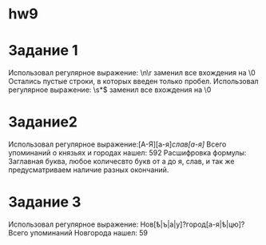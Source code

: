 # hw9

# Задание 1
Использовал регулярное выражение: \n\r заменил все вхождения на \0
Остались пустые строки, в которых введен только пробел.
Использовал регулярное выражение: \s*$ заменил все вхождения на \0

# Задание2
Использовал регулярное выражение:[А-Я][а-я]*слав[a-я]* Всего упоминаний о князьях и городах нашел: 592
Расшифровка формулы: Заглавная буква, любое количесвто букв от а до я, слав, и так же предусматриваем наличие разных окончаний.

# Задание 3
Использовал регулярное выражение: Нов[ѣ|ъ|а|у]?город[а-я|ѣ|цю]? Всего упоминаний Новгорода нашел: 59
